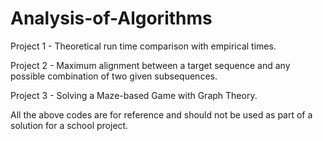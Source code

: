 # Analysis-of-Algorithms

Project 1 - Theoretical run time comparison with empirical times.

Project 2 - Maximum alignment between a target sequence and any possible combination of two given subsequences.

Project 3 - Solving a Maze-based Game with Graph Theory.

All the above codes are for reference and should not be used as part of a solution for a school project.
